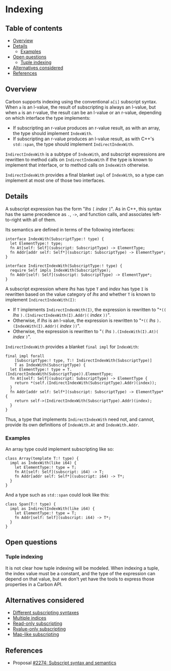 # Indexing

<!--
Part of the Carbon Language project, under the Apache License v2.0 with LLVM
Exceptions. See /LICENSE for license information.
SPDX-License-Identifier: Apache-2.0 WITH LLVM-exception
-->

<!-- toc -->

## Table of contents

-   [Overview](#overview)
-   [Details](#details)
    -   [Examples](#examples)
-   [Open questions](#open-questions)
    -   [Tuple indexing](#tuple-indexing)
-   [Alternatives considered](#alternatives-considered)
-   [References](#references)

<!-- tocstop -->

## Overview

Carbon supports indexing using the conventional `a[i]` subscript syntax. When
`a` is an l-value, the result of subscripting is always an l-value, but when `a`
is an r-value, the result can be an l-value or an r-value, depending on which
interface the type implements:

-   If subscripting an r-value produces an r-value result, as with an array, the
    type should implement `IndexWith`.
-   If subscripting an r-value produces an l-value result, as with C++'s
    `std::span`, the type should implement `IndirectIndexWith`.

`IndirectIndexWith` is a subtype of `IndexWith`, and subscript expressions are
rewritten to method calls on `IndirectIndexWith` if the type is known to
implement that interface, or to method calls on `IndexWith` otherwise.

`IndirectIndexWith` provides a final blanket `impl` of `IndexWith`, so a type
can implement at most one of those two interfaces.

## Details

A subscript expression has the form "_lhs_ `[` _index_ `]`". As in C++, this
syntax has the same precedence as `.`, `->`, and function calls, and associates
left-to-right with all of them.

Its semantics are defined in terms of the following interfaces:

```
interface IndexWith(SubscriptType:! type) {
  let ElementType:! type;
  fn At[self: Self](subscript: SubscriptType) -> ElementType;
  fn Addr[addr self: Self*](subscript: SubscriptType) -> ElementType*;
}

interface IndirectIndexWith(SubscriptType:! type) {
  require Self impls IndexWith(SubscriptType);
  fn Addr[self: Self](subscript: SubscriptType) -> ElementType*;
}
```

A subscript expression where _lhs_ has type `T` and _index_ has type `I` is
rewritten based on the value category of _lhs_ and whether `T` is known to
implement `IndirectIndexWith(I)`:

-   If `T` implements `IndirectIndexWith(I)`, the expression is rewritten to
    "`*((` _lhs_ `).(IndirectIndexWith(I).Addr)(` _index_ `))`".
-   Otherwise, if _lhs_ is an l-value, the expression is rewritten to "`*((`
    _lhs_ `).(IndexWith(I).Addr)(` _index_ `))`".
-   Otherwise, the expression is rewritten to "`(` _lhs_ `).(IndexWith(I).At)(`
    _index_ `)`".

`IndirectIndexWith` provides a blanket `final impl` for `IndexWith`:

```
final impl forall
    [SubscriptType:! type, T:! IndirectIndexWith(SubscriptType)]
    T as IndexWith(SubscriptType) {
  let ElementType:! type = T.(IndirectIndexWith(SubscriptType)).ElementType;
  fn At[self: Self](subscript: SubscriptType) -> ElementType {
    return *(self.(IndirectIndexWith(SubscriptType).Addr)(index));
  }
  fn Addr[addr self: Self*](subscript: SubscriptType) -> ElementType* {
    return self->(IndirectIndexWith(SubscriptType).Addr)(index);
  }
}
```

Thus, a type that implements `IndirectIndexWith` need not, and cannot, provide
its own definitions of `IndexWith.At` and `IndexWith.Addr`.

### Examples

An array type could implement subscripting like so:

```
class Array(template T:! type) {
  impl as IndexWith(like i64) {
    let ElementType:! type = T;
    fn At[self: Self](subscript: i64) -> T;
    fn Addr[addr self: Self*](subscript: i64) -> T*;
  }
}
```

And a type such as `std::span` could look like this:

```
class Span(T:! type) {
  impl as IndirectIndexWith(like i64) {
    let ElementType:! type = T;
    fn Addr[self: Self](subscript: i64) -> T*;
  }
}
```

## Open questions

### Tuple indexing

It is not clear how tuple indexing will be modeled. When indexing a tuple, the
index value must be a constant, and the type of the expression can depend on
that value, but we don't yet have the tools to express those properties in a
Carbon API.

## Alternatives considered

-   [Different subscripting syntaxes](/proposals/p2274.md#different-subscripting-syntaxes)
-   [Multiple indices](/proposals/p2274.md#multiple-indices)
-   [Read-only subscripting](/proposals/p2274.md#read-only-subscripting)
-   [Rvalue-only subscripting](/proposals/p2274.md#rvalue-only-subscripting)
-   [Map-like subscripting](/proposals/p2274.md#map-like-subscripting)

## References

-   Proposal
    [#2274: Subscript syntax and semantics](https://github.com/carbon-language/carbon-lang/pull/2274)
